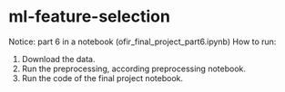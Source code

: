 # ml-feature-selection
Notice: part 6 in a notebook (ofir_final_project_part6.ipynb)
How to run: 
1. Download the data. 
2. Run the preprocessing, according preprocessing notebook.
3. Run the code of the final project notebook.
